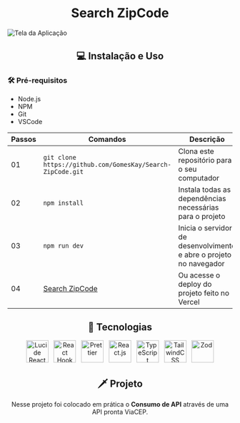 <h1 align="center">Search ZipCode</h1>

<img src="https://github.com/user-attachments/assets/aa535718-2d87-4581-8813-30d8c035e1be" alt="Tela da Aplicação" />

<h2 align="center">💻 Instalação e Uso</h2>

### 🛠️ Pré-requisitos
 - Node.js
 - NPM
 - Git
 - VSCode

  | Passos | Comandos | Descrição |
  | --- | --- | --- |
  | 01 | `git clone https://github.com/GomesKay/Search-ZipCode.git` | Clona este repositório para o seu computador |
  | 02 | `npm install` | Instala todas as dependências necessárias para o projeto |
  | 03 | `npm run dev` | Inicia o servidor de desenvolvimento e abre o projeto no navegador |
  | 04 | [Search ZipCode](https://search-zip-code-nu.vercel.app/) | Ou acesse o deploy do projeto feito no Vercel |

<div align="center">

  ## 🚀 Tecnologias
  <img title="Lucide React" src="https://github.com/user-attachments/assets/779e5ab7-63a5-489d-aa13-b42ccfccd9ac" alt="Lucide React" width="50" /> &nbsp;
  <img title="React Hook Form" src="https://github.com/user-attachments/assets/913089a0-f8ca-47f1-9843-704163d3d270" alt="React Hook Form" width="50" /> &nbsp;
  <img title="Prettier" src="https://github.com/user-attachments/assets/67a609b6-d4d4-4c89-9ab1-154b56c61289" alt="Prettier" width="50" /> &nbsp;
  <img title="React.js" src="https://cdn.jsdelivr.net/gh/devicons/devicon@latest/icons/react/react-original.svg" alt="React.js" width="50" /> &nbsp;
  <img title="TypeScript" src="https://cdn.jsdelivr.net/gh/devicons/devicon@latest/icons/typescript/typescript-original.svg" alt="TypeScript" width="50" /> &nbsp;
  <img title="TailwindCSS" src="https://cdn.jsdelivr.net/gh/devicons/devicon@latest/icons/tailwindcss/tailwindcss-original.svg" alt="TailwindCSS" width="50" /> &nbsp;
  <img title="Zod" src="https://github.com/user-attachments/assets/bb33ed33-2e91-473c-9494-41386bf5111f" alt="Zod" width="50" />

  ## 🗡️ Projeto
  <p>Nesse projeto foi colocado em prática o <b>Consumo de API</b> através de uma API pronta ViaCEP.</p>
  
</div>
